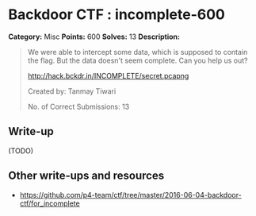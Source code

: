 # Backdoor CTF : incomplete-600

**Category:** Misc
**Points:** 600
**Solves:** 13
**Description:**

> We were able to intercept some data, which is supposed to contain the flag. But the data doesn't seem complete. Can you help us out? 
> 
> <http://hack.bckdr.in/INCOMPLETE/secret.pcapng>
> 
> Created by: Tanmay Tiwari
> 
> No. of Correct Submissions: 13
> 


## Write-up

(TODO)

## Other write-ups and resources

* https://github.com/p4-team/ctf/tree/master/2016-06-04-backdoor-ctf/for_incomplete
